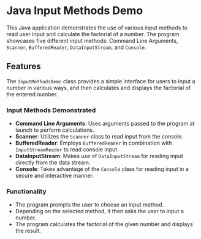 # Java Input Methods Demo

This Java application demonstrates the use of various input methods to read user input and calculate the factorial of a number. The program showcases five different input methods: Command Line Arguments, `Scanner`, `BufferedReader`, `DataInputStream`, and `Console`.

## Features

The `InputMethodsDemo` class provides a simple interface for users to input a number in various ways, and then calculates and displays the factorial of the entered number.

### Input Methods Demonstrated

- **Command Line Arguments**: Uses arguments passed to the program at launch to perform calculations.
- **Scanner**: Utilizes the `Scanner` class to read input from the console.
- **BufferedReader**: Employs `BufferedReader` in combination with `InputStreamReader` to read console input.
- **DataInputStream**: Makes use of `DataInputStream` for reading input directly from the data stream.
- **Console**: Takes advantage of the `Console` class for reading input in a secure and interactive manner.

### Functionality

- The program prompts the user to choose an input method.
- Depending on the selected method, it then asks the user to input a number.
- The program calculates the factorial of the given number and displays the result.
